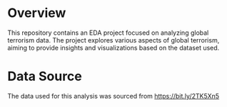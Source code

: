# Overview
This repository contains an EDA project focused on analyzing global terrorism data. The project explores various aspects of global terrorism, aiming to provide insights and visualizations based on the dataset used.

# Data Source

The data used for this analysis was sourced from https://bit.ly/2TK5Xn5

